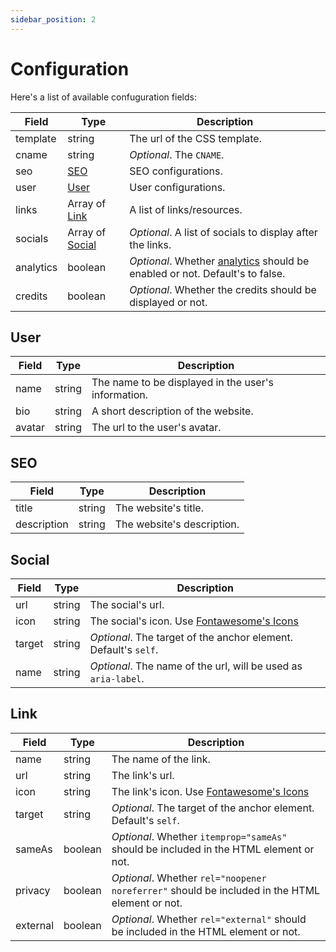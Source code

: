 ```yaml
---
sidebar_position: 2
---
```


# Configuration

Here's a list of available confuguration fields:

| Field     | Type                       | Description                                                                 |
| --------- | -------------------------- | --------------------------------------------------------------------------- |
| template  | string                     | The url of the CSS template.                                                |
| cname     | string                     | _Optional_. The `CNAME`.                                                    |
| seo       | [SEO](#seo)                | SEO configurations.                                                         |
| user      | [User](#user)              | User configurations.                                                        |
| links     | Array of [Link](#link)     | A list of links/resources.                                                  |
| socials   | Array of [Social](#social) | _Optional_. A list of socials to display after the links.                   |
| analytics | boolean                    | _Optional_. Whether [analytics](analytics) should be enabled or not. Default's to false. |
| credits   | boolean                    | _Optional_. Whether the credits should be displayed or not.                 |

## User

| Field  | Type   | Description                                         |
| ------ | ------ | --------------------------------------------------- |
| name   | string | The name to be displayed in the user's information. |
| bio    | string | A short description of the website.                 |
| avatar | string | The url to the user's avatar.                       |

## SEO

| Field       | Type   | Description                |
| ----------- | ------ | -------------------------- |
| title       | string | The website's title.       |
| description | string | The website's description. |

## Social

| Field  | Type   | Description                                                                             |
| ------ | ------ | --------------------------------------------------------------------------------------- |
| url    | string | The social's url.                                                                       |
| icon   | string | The social's icon. Use [Fontawesome's Icons](https://fontawesome.com/search?o=r&m=free) |
| target | string | _Optional_. The target of the anchor element. Default's `self`.                         |
| name   | string | _Optional_. The name of the url, will be used as `aria-label`.                          |

## Link

| Field    | Type    | Description                                                                                    |
| -------- | ------- | ---------------------------------------------------------------------------------------------- |
| name     | string  | The name of the link.                                                                          |
| url      | string  | The link's url.                                                                              |
| icon     | string  | The link's icon. Use [Fontawesome's Icons](https://fontawesome.com/search?o=r&m=free)        |
| target   | string  | _Optional_. The target of the anchor element. Default's `self`.                                |
| sameAs   | boolean | _Optional_. Whether `itemprop="sameAs"` should be included in the HTML element or not.         |
| privacy  | boolean | _Optional_. Whether `rel="noopener noreferrer"` should be included in the HTML element or not. |
| external | boolean | _Optional_. Whether `rel="external"` should be included in the HTML element or not.            |
